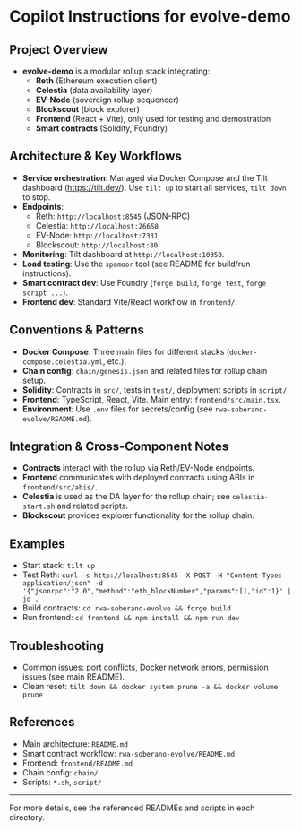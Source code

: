 # Copilot Instructions for evolve-demo

## Project Overview
- **evolve-demo** is a modular rollup stack integrating:
  - **Reth** (Ethereum execution client)
  - **Celestia** (data availability layer)
  - **EV-Node** (sovereign rollup sequencer)
  - **Blockscout** (block explorer)
  - **Frontend** (React + Vite), only used for testing and demostration
  - **Smart contracts** (Solidity, Foundry)

## Architecture & Key Workflows
- **Service orchestration**: Managed via Docker Compose and the Tilt dashboard (https://tilt.dev/). Use `tilt up` to start all services, `tilt down` to stop.
- **Endpoints**:
  - Reth: `http://localhost:8545` (JSON-RPC)
  - Celestia: `http://localhost:26658`
  - EV-Node: `http://localhost:7331`
  - Blockscout: `http://localhost:80`
- **Monitoring**: Tilt dashboard at `http://localhost:10350`.
- **Load testing**: Use the `spamoor` tool (see README for build/run instructions).
- **Smart contract dev**: Use Foundry (`forge build`, `forge test`, `forge script ...`).
- **Frontend dev**: Standard Vite/React workflow in `frontend/`.

## Conventions & Patterns
- **Docker Compose**: Three main files for different stacks (`docker-compose.celestia.yml`, etc.).
- **Chain config**: `chain/genesis.json` and related files for rollup chain setup.
- **Solidity**: Contracts in `src/`, tests in `test/`, deployment scripts in `script/`.
- **Frontend**: TypeScript, React, Vite. Main entry: `frontend/src/main.tsx`.
- **Environment**: Use `.env` files for secrets/config (see `rwa-soberano-evolve/README.md`).

## Integration & Cross-Component Notes
- **Contracts** interact with the rollup via Reth/EV-Node endpoints.
- **Frontend** communicates with deployed contracts using ABIs in `frontend/src/abis/`.
- **Celestia** is used as the DA layer for the rollup chain; see `celestia-start.sh` and related scripts.
- **Blockscout** provides explorer functionality for the rollup chain.

## Examples
- Start stack: `tilt up`
- Test Reth: `curl -s http://localhost:8545 -X POST -H "Content-Type: application/json" -d '{"jsonrpc":"2.0","method":"eth_blockNumber","params":[],"id":1}' | jq .`
- Build contracts: `cd rwa-soberano-evolve && forge build`
- Run frontend: `cd frontend && npm install && npm run dev`

## Troubleshooting
- Common issues: port conflicts, Docker network errors, permission issues (see main README).
- Clean reset: `tilt down && docker system prune -a && docker volume prune`

## References
- Main architecture: `README.md`
- Smart contract workflow: `rwa-soberano-evolve/README.md`
- Frontend: `frontend/README.md`
- Chain config: `chain/`
- Scripts: `*.sh`, `script/`

---
For more details, see the referenced READMEs and scripts in each directory.
